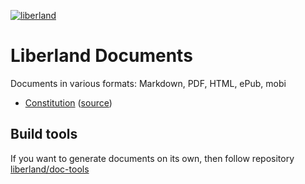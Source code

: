 [![liberland](http://liberland.org/addons/image/Liberland_znak_small.png)](https://github.com/liberland/liberland)

# Liberland Documents

Documents in various formats: Markdown, PDF, HTML, ePub, mobi

- [Constitution](/constitution) ([source](https://github.com/liberland/constitution))

## Build tools

If you want to generate documents on its own, then follow repository [liberland/doc-tools](https://github.com/liberland/doc-tools)
